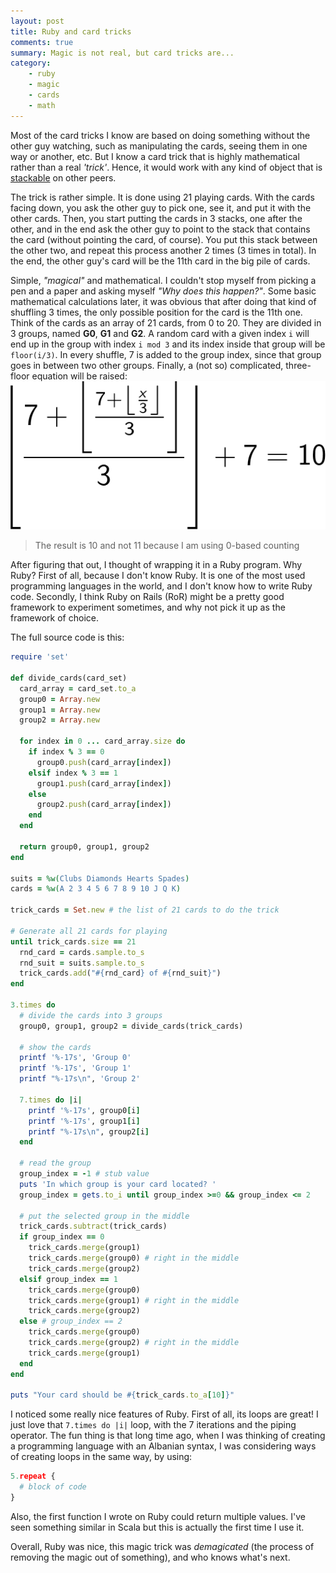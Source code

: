 ```yaml
---
layout: post
title: Ruby and card tricks
comments: true
summary: Magic is not real, but card tricks are...
category: 
    - ruby
    - magic
    - cards
    - math
---
```


Most of the card tricks I know are based on doing something without the other guy watching, such as manipulating the cards, seeing them in one way or another, etc. But I know a card trick that is highly mathematical rather than a real _'trick'_. Hence, it would work with any kind of object that is [stackable](https://www.google.com/search?q=stackable&ie=utf-8&oe=utf-8#q=define+stackable) on other peers.

The trick is rather simple. It is done using 21 playing cards. With the cards facing down, you ask the other guy to pick one, see it, and put it with the other cards. Then, you start putting the cards in 3 stacks, one after the other, and in the end ask the other guy to point to the stack that contains the card (without pointing the card, of course). You put this stack between the other two, and repeat this process another 2 times (3 times in total). In the end, the other guy's card will be the 11th card in the big pile of cards.

Simple, _"magical"_ and mathematical. I couldn't stop myself from picking a pen and a paper and asking myself _"Why does this happen?"_. Some basic mathematical calculations later, it was obvious that after doing that kind of shuffling 3 times, the only possible position for the card is the 11th one. Think of the cards as an array of 21 cards, from 0 to 20. They are divided in 3 groups, named **G0**, **G1** and **G2**. A random card with a given index `i` will end up in the group with index `i mod 3` and its index inside that group will be `floor(i/3)`. In every shuffle, 7 is added to the group index, since that group goes in between two other groups. Finally, a (not so) complicated, three-floor equation will be raised:
![three-floor equation](https://github.com/aziflaj/aziflaj.github.io/blob/main/assets/images/20150818/equation.png?raw=true)

> The result is 10 and not 11 because I am using 0-based counting

After figuring that out, I thought of wrapping it in a Ruby program. Why Ruby? First of all, because I don't know Ruby. It is one of the most used programming languages in the world, and I don't know how to write Ruby code. Secondly, I think Ruby on Rails (RoR) might be a pretty good framework to experiment sometimes, and why not pick it up as the framework of choice.

The full source code is this:
```ruby
require 'set'

def divide_cards(card_set)
  card_array = card_set.to_a
  group0 = Array.new
  group1 = Array.new
  group2 = Array.new

  for index in 0 ... card_array.size do
    if index % 3 == 0
      group0.push(card_array[index])
    elsif index % 3 == 1
      group1.push(card_array[index])
    else
      group2.push(card_array[index])
    end
  end

  return group0, group1, group2
end

suits = %w(Clubs Diamonds Hearts Spades)
cards = %w(A 2 3 4 5 6 7 8 9 10 J Q K)

trick_cards = Set.new # the list of 21 cards to do the trick

# Generate all 21 cards for playing
until trick_cards.size == 21
  rnd_card = cards.sample.to_s
  rnd_suit = suits.sample.to_s
  trick_cards.add("#{rnd_card} of #{rnd_suit}")
end

3.times do
  # divide the cards into 3 groups
  group0, group1, group2 = divide_cards(trick_cards)

  # show the cards
  printf '%-17s', 'Group 0'
  printf '%-17s', 'Group 1'
  printf "%-17s\n", 'Group 2'

  7.times do |i|
    printf '%-17s', group0[i]
    printf '%-17s', group1[i]
    printf "%-17s\n", group2[i]
  end

  # read the group
  group_index = -1 # stub value
  puts 'In which group is your card located? '
  group_index = gets.to_i until group_index >=0 && group_index <= 2

  # put the selected group in the middle
  trick_cards.subtract(trick_cards)
  if group_index == 0
    trick_cards.merge(group1)
    trick_cards.merge(group0) # right in the middle
    trick_cards.merge(group2)
  elsif group_index == 1
    trick_cards.merge(group0)
    trick_cards.merge(group1) # right in the middle
    trick_cards.merge(group2)
  else # group_index == 2
    trick_cards.merge(group0)
    trick_cards.merge(group2) # right in the middle
    trick_cards.merge(group1)
  end
end

puts "Your card should be #{trick_cards.to_a[10]}"
```

I noticed some really nice features of Ruby. 
First of all, its loops are great! I just love that `7.times do |i|` loop, with the 7 iterations and the piping operator. The fun thing is that long time ago, when I was thinking of creating a programming language with an Albanian syntax, I was considering ways of creating loops in the same way, by using:

```python
5.repeat {
  # block of code
}
```

Also, the first function I wrote on Ruby could return multiple values. I've seen something similar in Scala but this is actually the first time I use it.

Overall, Ruby was nice, this magic trick was _demagicated_ (the process of removing the magic out of something), and who knows what's next.

